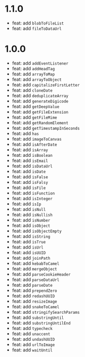 # 1.1.0

- feat: add `blobToFileList`
- feat: add `fileToDataUrl`

# 1.0.0

- feat: add `addEventListener`
- feat: add `addHeadTag`
- feat: add `arrayToMap`
- feat: add `arrayToObject`
- feat: add `capitalizeFirstLetter`
- feat: add `cloneDate`
- feat: add `deduplicateArray`
- feat: add `generateDigicode`
- feat: add `getDeepValue`
- feat: add `getFileExtension`
- feat: add `getFileMime`
- feat: add `getRandomElement`
- feat: add `getTimestampInSeconds`
- feat: add `has`
- feat: add `imageToCanvas`
- feat: add `isAfterDate`
- feat: add `isArray`
- feat: add `isBoolean`
- feat: add `isEmail`
- feat: add `isDataUrl`
- feat: add `isDate`
- feat: add `isFalse`
- feat: add `isFalsy`
- feat: add `isFile`
- feat: add `isFunction`
- feat: add `isInteger`
- feat: add `isIp`
- feat: add `isNull`
- feat: add `isNullish`
- feat: add `isNumber`
- feat: add `isObject`
- feat: add `isObjectEmpty`
- feat: add `isString`
- feat: add `isTrue`
- feat: add `isUrl`
- feat: add `isUUID`
- feat: add `joinPath`
- feat: add `kebabToCamel`
- feat: add `mergeObject`
- feat: add `parseCookieHeader`
- feat: add `parseDataUrl`
- feat: add `parseDate`
- feat: add `prependZero`
- feat: add `redashUUID`
- feat: add `resizeImage`
- feat: add `snakeToCamel`
- feat: add `stringifySearchParams`
- feat: add `substringUntil`
- feat: add `substringUntilEnd`
- feat: add `typecheck`
- feat: add `unaccent`
- feat: add `undashUUID`
- feat: add `urlToImage`
- feat: add `waitUntil`
